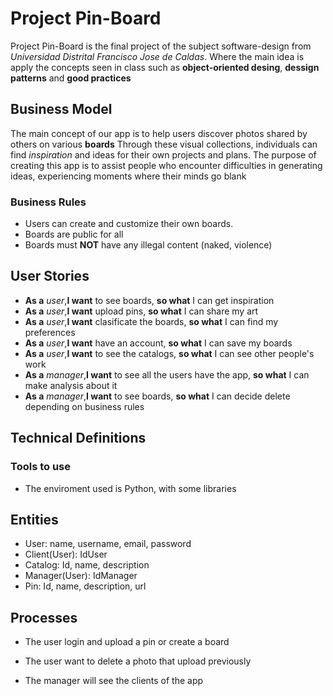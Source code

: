 # Project Pin-Board

Project Pin-Board is the final project of the subject software-design from _Universidad Distrital Francisco Jose de Caldas_. Where the main idea is apply the concepts seen in class such as __object-oriented desing__, __dessign patterns__ and __good practices__


## Business Model

The main concept of our app is to help users discover photos shared by others on various __boards__ Through these visual collections, individuals can find _inspiration_ and ideas for their own projects and plans.
The purpose of creating this app is to assist people who encounter difficulties in generating ideas, experiencing moments where their minds go blank

### Business Rules

- Users can create and customize their own boards.
- Boards are public for all 
- Boards must __NOT__ have any illegal content (naked, violence)

## User Stories

- __As a__ _user_,__I want__ to see boards, __so what__ I can get inspiration
- __As a__ _user_,__I want__ upload pins, __so what__ I can share my art
- __As a__ _user_,__I want__ clasificate the boards, __so what__ I can find my preferences
- __As a__ _user_,__I want__ have an account, __so what__ I can save my boards
- __As a__ _user_,__I want__ to see the catalogs, __so what__ I can see other people's work
- __As a__ _manager_,__I want__ to see all the users have the app, __so what__ I can make analysis about it
- __As a__ _manager_,__I want__ to see boards, __so what__ I can decide delete depending on business rules

## Technical Definitions

### Tools to use

- The enviroment used is Python, with some libraries

## Entities

- User: name, username, email, password
- Client(User): IdUser
- Catalog: Id, name, description
- Manager(User): IdManager
- Pin: Id, name, description, url

## Processes

- The user login and upload a pin or create a board


- The user want to delete a photo that upload previously

- The manager will see the clients of the app

